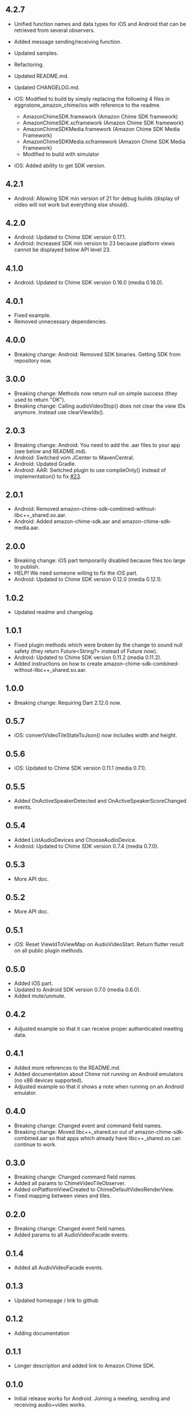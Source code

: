 ## 4.2.7

* Unified function names and data types for iOS and Android that can be retrieved from several observers.

* Added message sending/receiving function.

* Updated samples.

* Refactoring.

* Updated README.md.

* Updated CHANGELOG.md.

* iOS: Modified to build by simply replacing the following 4 files in eggnstone_amazon_chime/ios with reference to the readme.

  * AmazonChimeSDK.framework (Amazon Chime SDK framework)
  * AmazonChimeSDK.xcframework (Amazon Chime SDK framework)
  * AmazonChimeSDKMedia.framework (Amazon Chime SDK Media Framework)
  * AmazonChimeSDKMedia.xcframework (Amazon Chime SDK Media Framework)
  * Modified to build with simulator

* iOS: Added ability to get SDK version.

## 4.2.1

* Android: Allowing SDK min version of 21 for debug builds (display of video will not work but everything else should).

## 4.2.0

* Android: Updated to Chime SDK version 0.17.1.
* Android: Increased SDK min version to 23 because platform views cannot be displayed below API level 23.

## 4.1.0

* Android: Updated to Chime SDK version 0.16.0 (media 0.16.0).

## 4.0.1

* Fixed example.
* Removed unnecessary dependencies.

## 4.0.0

* Breaking change: Android: Removed SDK binaries. Getting SDK from repository now.

## 3.0.0

* Breaking change: Methods now return null on simple success (they used to return "OK").
* Breaking change: Calling audioVideoStop() does not clear the view IDs anymore. Instead use clearViewIds().

## 2.0.3

* Breaking change: Android: You need to add the .aar files to your app (see below and README.md).
* Android: Switched vom JCenter to MavenCentral.
* Android: Updated Gradle.
* Android: AAR: Switched plugin to use compileOnly() instead of implementation() to fix [#23](https://github.com/eggnstone/eggnstone_amazon_chime/issues/23).

## 2.0.1

* Android: Removed amazon-chime-sdk-combined-without-libc++_shared.so.aar.
* Android: Added amazon-chime-sdk.aar and amazon-chime-sdk-media.aar.

## 2.0.0

* Breaking change: iOS part temporarily disabled because files too large to publish.
* HELP! We need someone willing to fix the iOS part.
* Android: Updated to Chime SDK version 0.12.0 (media 0.12.1).

## 1.0.2

* Updated readme and changelog.

## 1.0.1

* Fixed plugin methods which were broken by the change to sound null safety (they return Future<String?> instead of Future<String> now).
* Android: Updated to Chime SDK version 0.11.2 (media 0.11.2).
* Added instructions on how to create amazon-chime-sdk-combined-without-libc++_shared.so.aar.

## 1.0.0

* Breaking change: Requiring Dart 2.12.0 now.

## 0.5.7

* iOS: convertVideoTileStateToJson() now includes width and height.

## 0.5.6

* iOS: Updated to Chime SDK version 0.11.1 (media 0.7.1).

## 0.5.5

* Added OnActiveSpeakerDetected and OnActiveSpeakerScoreChanged events.

## 0.5.4

* Added ListAudioDevices and ChooseAudioDevice.
* Android: Updated to Chime SDK version 0.7.4 (media 0.7.0).

## 0.5.3

* More API doc.

## 0.5.2

* More API doc.

## 0.5.1

* iOS: Reset ViewIdToViewMap on AudioVideoStart. Return flutter result on all public plugin methods.

## 0.5.0

* Added iOS part.
* Updated to Android SDK version 0.7.0 (media 0.6.0).
* Added mute/unmute.

## 0.4.2

* Adjusted example so that it can receive proper authenticated meeting data.

## 0.4.1

* Added more references to the README.md.
* Added documentation about Chime not running on Android emulators (no x86 devices supported).
* Adjusted example so that it shows a note when running on an Android emulator.

## 0.4.0

* Breaking change: Changed event and command field names.
* Breaking change: Moved libc++_shared.so out of amazon-chime-sdk-combined.aar so that apps which already have libc++_shared.so can continue to work.

## 0.3.0

* Breaking change: Changed command field names.
* Added all params to ChimeVideoTileObserver.
* Added onPlatformViewCreated to ChimeDefaultVideoRenderView.
* Fixed mapping between views and tiles.

## 0.2.0

* Breaking change: Changed event field names.
* Added params to all AudioVideoFacade events.

## 0.1.4

* Added all AudioVideoFacade events.

## 0.1.3

* Updated homepage / link to github

## 0.1.2

* Adding documentation

## 0.1.1

* Longer description and added link to Amazon Chime SDK.

## 0.1.0

* Initial release works for Android. Joining a meeting, sending and receiving audio+video works.
